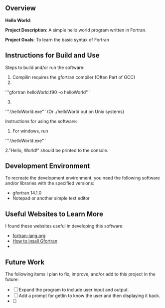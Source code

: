 
## Overview

**Hello World**:

**Project Description**: A simple hello world program written in Fortran.

**Project Goals**: To learn the basic syntax of Fortran

## Instructions for Build and Use

Steps to build and/or run the software:

1. Compilin requires the gfortran compiler (Often Part of GCC)
2. 

'''gfortran helloWorld.f90 -o helloWorld'''

3. 
'''.\helloWorld.exe''' (Or ./helloWorld.out on Unix systems)

Instructions for using the software:

1. For windows, run

'''.\helloWorld.exe'''

2."Hello, World!" should be printed to the console.

## Development Environment 

To recreate the development environment, you need the following software and/or libraries with the specified versions:

* gfortran 14.1.0
* Notepad or another simple text editor

## Useful Websites to Learn More

I found these websites useful in developing this software:

* [fortran-lang.org](https://fortran-lang.org/learn/quickstart/hello_world/)
* [How to insall Gfortran](https://fortran-lang.org/en/learn/os_setup/install_gfortran/)
*

## Future Work

The following items I plan to fix, improve, and/or add to this project in the future:

* [ ] Expand the program to include user input and output. 
* [ ] Add a prompt for gettin to know the user and then displaying it back.
* [ ]
